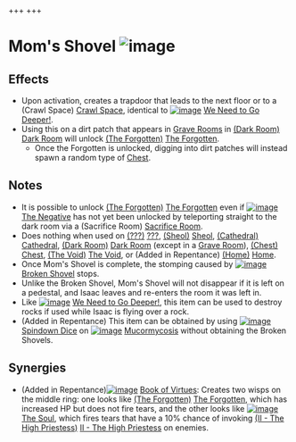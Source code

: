 +++
+++

 # Mom's Shovel ![image](/image/Mom%27s_Shovel.png) 

Effects
---------


* Upon activation, creates a trapdoor that leads to the next floor or to a (Crawl Space) [Crawl Space](/wiki/Crawl_Space "Crawl Space"), identical to [![image](/image/We_Need_to_Go_Deeper!.png)](/wiki/We_Need_to_Go_Deeper! "We Need to Go Deeper!") [We Need to Go Deeper!](/wiki/We_Need_to_Go_Deeper! "We Need to Go Deeper!").
* Using this on a dirt patch that appears in [Grave Rooms](/wiki/Grave_Room "Grave Room") in [(Dark Room)](/wiki/Dark_Room "Dark Room") [Dark Room](/wiki/Dark_Room "Dark Room") will unlock  [(The Forgotten)](/wiki/The_Forgotten "The Forgotten") [The Forgotten](/wiki/The_Forgotten "The Forgotten").
	+ Once the Forgotten is unlocked, digging into dirt patches will instead spawn a random type of [Chest](/wiki/Chest "Chest").


Notes
-------


* It is possible to unlock  [(The Forgotten)](/wiki/The_Forgotten "The Forgotten") [The Forgotten](/wiki/The_Forgotten "The Forgotten") even if [![image](/image/The_Negative.png)](/wiki/The_Negative "The Negative") [The Negative](/wiki/The_Negative "The Negative") has not yet been unlocked by teleporting straight to the dark room via a (Sacrifice Room) [Sacrifice Room](/wiki/Sacrifice_Room "Sacrifice Room").
* Does nothing when used on [(???)](/wiki/%3F%3F%3F_(Floor) "???") [???](/wiki/%3F%3F%3F_(Floor) "??? (Floor)"), [(Sheol)](/wiki/Sheol "Sheol") [Sheol](/wiki/Sheol "Sheol"), [(Cathedral)](/wiki/Cathedral "Cathedral") [Cathedral](/wiki/Cathedral "Cathedral"), [(Dark Room)](/wiki/Dark_Room "Dark Room") [Dark Room](/wiki/Dark_Room "Dark Room") (except in a [Grave Room](/wiki/Grave_Room "Grave Room")), [(Chest)](/wiki/Chest_(Floor) "Chest") [Chest](/wiki/Chest_(Floor) "Chest (Floor)"), [(The Void)](/wiki/The_Void "The Void") [The Void](/wiki/The_Void "The Void"), or (Added in Repentance) [(Home)](/wiki/Home "Home") [Home](/wiki/Home "Home").
* Once Mom's Shovel is complete, the stomping caused by [![image](/image/Broken_Shovel.png)](/wiki/Broken_Shovel "Broken Shovel") [Broken Shovel](/wiki/Broken_Shovel "Broken Shovel") stops.
* Unlike the Broken Shovel, Mom's Shovel will not disappear if it is left on a pedestal, and Isaac leaves and re-enters the room it was left in.
* Like [![image](/image/We_Need_to_Go_Deeper!.png)](/wiki/We_Need_to_Go_Deeper! "We Need to Go Deeper!") [We Need to Go Deeper!](/wiki/We_Need_to_Go_Deeper! "We Need to Go Deeper!"), this item can be used to destroy rocks if used while Isaac is flying over a rock.
* (Added in Repentance) This item can be obtained by using [![image](/image/Spindown_Dice.png)](/wiki/Spindown_Dice "Spindown Dice") [Spindown Dice](/wiki/Spindown_Dice "Spindown Dice") on [![image](/image/Mucormycosis.png)](/wiki/Mucormycosis "Mucormycosis") [Mucormycosis](/wiki/Mucormycosis "Mucormycosis") without obtaining the Broken Shovels.


Synergies
-----------


* (Added in Repentance)[![image](/image/Book_of_Virtues.png)](/wiki/Book_of_Virtues "Book of Virtues") [Book of Virtues](/wiki/Book_of_Virtues "Book of Virtues"): Creates two wisps on the middle ring: one looks like  [(The Forgotten)](/wiki/The_Forgotten "The Forgotten") [The Forgotten](/wiki/The_Forgotten "The Forgotten"), which has increased HP but does not fire tears, and the other looks like  [![image](/image/The_Soul.png)](/wiki/The_Soul_(Character) "The Soul") [The Soul](/wiki/The_Soul_(Character) "The Soul (Character)"), which fires tears that have a 10% chance of invoking [(II - The High Priestess)](/wiki/Cards_and_Runes "II - The High Priestess") [II - The High Priestess](/wiki/Cards_and_Runes "Cards and Runes") on enemies.


